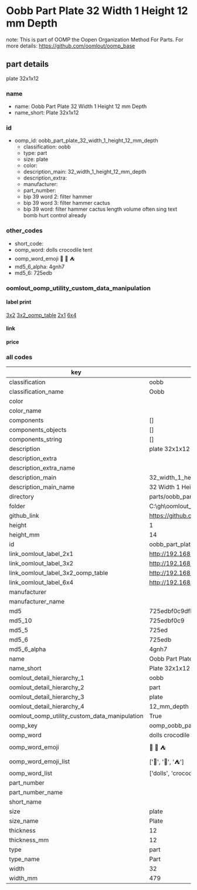 # Oobb Part Plate 32 Width 1 Height 12 mm Depth  

note: This is part of OOMP the Oopen Organization Method For Parts. For more details: https://github.com/oomlout/oomp_base

##  part details
  



plate 32x1x12



### name
* name: Oobb Part Plate 32 Width 1 Height 12 mm Depth
* name_short: Plate 32x1x12 
### id
* oomp_id: oobb_part_plate_32_width_1_height_12_mm_depth
  * classification: oobb
  * type: part
  * size: plate
  * color: 
  * description_main: 32_width_1_height_12_mm_depth
  * description_extra: 
  * manufacturer: 
  * part_number: 
  * bip 39 word 2: filter hammer
  * bip 39 word 3: filter hammer cactus
  * bip 39 word: filter hammer cactus length volume often sing text bomb hurt control already

### other_codes
* short_code: 
* oomp_word: dolls crocodile tent
* oomp_word_emoji :dolls: :crocodile: :tent:
* md5_6_alpha: 4gnh7
* md5_6: 725edb






### oomlout_oomp_utility_custom_data_manipulation
#### label print
[3x2](http://192.168.1.245:1112/?label=oomp%204gnh7)
[3x2_oomp_table](http://192.168.1.108:1112/?label=oomp%204gnh7)
[2x1](http://192.168.1.242:1112/?label=oomp%204gnh7)
[6x4](http://192.168.1.55:1112/?label=oomp%204gnh7)    

#### link

                              

#### price







### all codes 
| key | value |  
| --- | --- |  
| classification | oobb |  
| classification_name | Oobb |  
| color |  |  
| color_name |  |  
| components | [] |  
| components_objects | [] |  
| components_string | [] |  
| description | plate 32x1x12 |  
| description_extra |  |  
| description_extra_name |  |  
| description_main | 32_width_1_height_12_mm_depth |  
| description_main_name | 32 Width 1 Height 12 mm Depth |  
| directory | parts/oobb_part_plate_32_width_1_height_12_mm_depth |  
| folder | C:\gh\oomlout_oobb_version_4_generated_parts\things\oobb_part_plate_32_width_1_height_12_mm_depth |  
| github_link | https://github.com/oomlout/oomlout_oomp_part_src/tree/main/parts/oobb_part_plate_32_width_1_height_12_mm_depth |  
| height | 1 |  
| height_mm | 14 |  
| id | oobb_part_plate_32_width_1_height_12_mm_depth |  
| link_oomlout_label_2x1 | http://192.168.1.242:1112/?label=oomp%204gnh7 |  
| link_oomlout_label_3x2 | http://192.168.1.245:1112/?label=oomp%204gnh7 |  
| link_oomlout_label_3x2_oomp_table | http://192.168.1.108:1112/?label=oomp%204gnh7 |  
| link_oomlout_label_6x4 | http://192.168.1.55:1112/?label=oomp%204gnh7 |  
| manufacturer |  |  
| manufacturer_name |  |  
| md5 | 725edbf0c9dfb92a66fae800401a22b3 |  
| md5_10 | 725edbf0c9 |  
| md5_5 | 725ed |  
| md5_6 | 725edb |  
| md5_6_alpha | 4gnh7 |  
| name | Oobb Part Plate 32 Width 1 Height 12 mm Depth |  
| name_short | Plate 32x1x12  |  
| oomlout_detail_hierarchy_1 | oobb |  
| oomlout_detail_hierarchy_2 | part |  
| oomlout_detail_hierarchy_3 | plate |  
| oomlout_detail_hierarchy_4 | 12_mm_depth |  
| oomlout_oomp_utility_custom_data_manipulation | True |  
| oomp_key | oomp_oobb_part_plate_32_width_1_height_12_mm_depth |  
| oomp_word | dolls crocodile tent |  
| oomp_word_emoji | :dolls: :crocodile: :tent: |  
| oomp_word_emoji_list | [':dolls:', ':crocodile:', ':tent:'] |  
| oomp_word_list | ['dolls', 'crocodile', 'tent'] |  
| part_number |  |  
| part_number_name |  |  
| short_name |  |  
| size | plate |  
| size_name | Plate |  
| thickness | 12 |  
| thickness_mm | 12 |  
| type | part |  
| type_name | Part |  
| width | 32 |  
| width_mm | 479 |  
